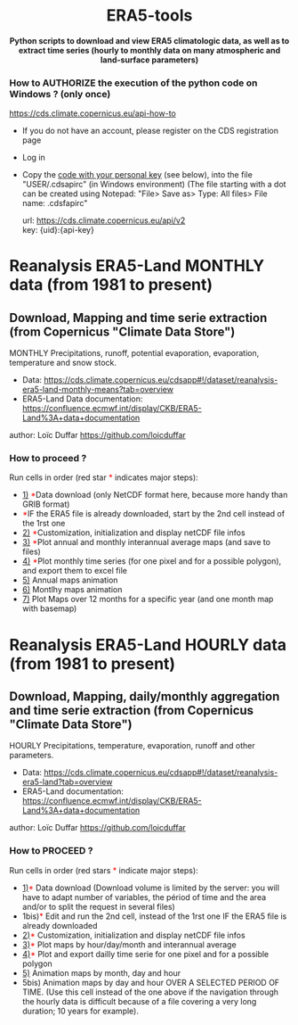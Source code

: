 <h1 align="center">ERA5-tools</center></h1>
<h4 align="center">Python scripts to download and view ERA5 climatologic data, as well as to extract time series (hourly to monthly data on many atmospheric and land-surface parameters)</center></h1>

### How to AUTHORIZE the execution of the python code on Windows ? (only once)
https://cds.climate.copernicus.eu/api-how-to

- If you do not have an account, please register on the CDS registration page
- Log in
- Copy the <a href="https://cds.climate.copernicus.eu/api-how-to">code with your personal key</a> (see below), into the file "USER/.cdsapirc" (in Windows environment)
(The file starting with a dot can be created using Notepad: "File> Save as> Type: All files> File name: .cdsfapirc"

    url: https://cds.climate.copernicus.eu/api/v2     
    key: {uid}:{api-key}
  
# Reanalysis ERA5-Land MONTHLY data (from 1981 to present)
## Download, Mapping and time serie extraction (from Copernicus "Climate Data Store")
MONTHLY Precipitations, runoff, potential evaporation, evaporation, temperature and snow stock.

- Data: https://cds.climate.copernicus.eu/cdsapp#!/dataset/reanalysis-era5-land-monthly-means?tab=overview
- ERA5-Land Data documentation: https://confluence.ecmwf.int/display/CKB/ERA5-Land%3A+data+documentation


author: Loïc Duffar https://github.com/loicduffar

### How to proceed ?
Run cells in order (red star <font color="red">*</font> indicates major steps):
- <a href=#section01>1)</a> <font color="red">*</font>Data download (only NetCDF format here, because more handy than GRIB format)
- <font color="red">*</font>IF the ERA5 file is already downloaded, start by the 2nd cell instead of the 1rst one
- <a href=#section02>2)</a> <font color="red">*</font>Customization, initialization and display netCDF file infos
- <a href=#section03>3)</a> <font color="red">*</font>Plot annual and monthly interannual average maps (and save to files)
- <a href=#section04>4)</a> <font color="red">*</font>Plot monthly time series (for one pixel and for a possible polygon), and export them to excel file
- <a href=#section05>5)</a> Annual maps animation
- <a href=#section06>6)</a> Montlhy maps animation
- <a href=#section07>7)</a> Plot Maps over 12 months for a specific year (and one month map with basemap)

# Reanalysis ERA5-Land HOURLY data (from 1981 to present)
## Download, Mapping, daily/monthly aggregation and time serie extraction (from Copernicus "Climate Data Store")
HOURLY Precipitations, temperature, evaporation, runoff and other parameters.

- Data: https://cds.climate.copernicus.eu/cdsapp#!/dataset/reanalysis-era5-land?tab=overview
- ERA5-Land documentation: https://confluence.ecmwf.int/display/CKB/ERA5-Land%3A+data+documentation

author: Loïc Duffar https://github.com/loicduffar

### How to PROCEED ?
Run cells in order (red stars <font color="red">*</font> indicate major steps):
- <a href=#section01>1)</a><font color="red">*</font> Data download (Download volume is limited by the server: you will have to adapt number of variables, the périod of time and the area and/or to split the request in several files)
- 1bis)<font color="red">*</font> Edit and run the 2nd cell, instead of the 1rst one IF the ERA5 file is already downloaded
- <a href=#section02>2)</a><font color="red">*</font> Customization, initialization and display netCDF file infos
- <a href=#section03>3)</a><font color="red">*</font> Plot maps by hour/day/month and interannual average
- <a href=#section04>4)</a><font color="red">*</font> Plot and export dailly time serie for one pixel and for a possible polygon
- <a href=#section05>5)</a> Animation maps by month, day and hour
- 5bis) Animation maps by day and hour OVER A SELECTED PERIOD OF TIME. (Use this cell instead of the one above if the navigation through the hourly data is difficult because of a file covering a very long duration; 10 years for example).
